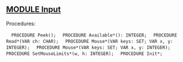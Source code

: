 
## [MODULE Input](https://github.com/io-core/Oberon/blob/main/Input.Mod)

Procedures:

[](https://github.com/io-core/Oberon/blob/main/Input.Mod#L25) `  PROCEDURE Peek();`
[](https://github.com/io-core/Oberon/blob/main/Input.Mod#L41) `  PROCEDURE Available*(): INTEGER;`
[](https://github.com/io-core/Oberon/blob/main/Input.Mod#L46) `  PROCEDURE Read*(VAR ch: CHAR);`
[](https://github.com/io-core/Oberon/blob/main/Input.Mod#L56) `  PROCEDURE Mouse*(VAR keys: SET; VAR x, y: INTEGER);`
[](https://github.com/io-core/Oberon/blob/main/Input.Mod#L64) `  PROCEDURE Mouse*(VAR keys: SET; VAR x, y: INTEGER);`
[](https://github.com/io-core/Oberon/blob/main/Input.Mod#L73) `  PROCEDURE SetMouseLimits*(w, h: INTEGER);`
[](https://github.com/io-core/Oberon/blob/main/Input.Mod#L77) `  PROCEDURE Init*;`
